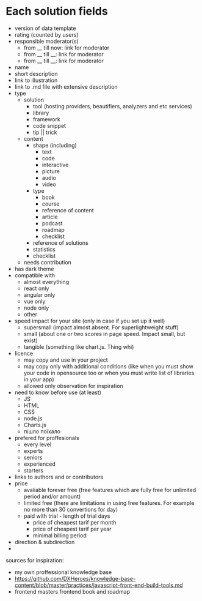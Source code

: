 # Each solution fields

- version of data template
- rating (counted by users)
- responsible moderator(s)
    - from __ till now: link for moderator
    - from __ till __: link for moderator
    - from __ till __: link for moderator
- name
- short description
- link to illustration
- link to .md file with extensive description
- type
    - solution
        - tool (hosting providers, beautifiers, analyzers and etc services)
        - library
        - framework
        - code snippet
        - tip || trick
    - content
        - shape (including)
            - text
            - code
            - interactive
            - picture
            - audio
            - video
        - type
            - book
            - course
            - reference of content
            - article
            - podcast
            - roadmap
            - checklist
        - reference of solutions
        - statistics
        - checklist
    - needs contribution
- has dark theme
- compatible with
    - almost everything
    - react only
    - angular only
    - vue only
    - node only
    - other
- speed impact for your site (only in case if you set up it well)
    - supersmall (impact almost absent. For superlightweight stuff)
    - small (about one or two scores in page speed. Impact small, but exist)
    - tangible (something like chart.js. Thing whi)
- licence
    - may copy and use in your project
    - may copy only with additional conditions (like when you must show your code in opensource too or when you must write list of libraries in your app) 
    - allowed only observation for inspiration
- need to know before use (at least)
    - JS
    - HTML
    - CSS
    - node.js
    - Charts.js
    - пішло поїхало
- prefered for proffesionals
    - every level
    - experts
    - seniors
    - experienced
    - starters
- links to authors and or contributors
- price
    - avaliable forever free (free features which are fully free for unlimited period and/or amount)
    - limited free (there are limitations in using free features. For example no more than 30 convertions for day)
    - paid with trial
            - length of trial days
        - price of cheapest tarif per month
        - price of cheapest tarif per year
        - minimal billing period
- direction & subdirection
-


sources for inspiration:
- my own proffessional knowledge base
- https://github.com/DXHeroes/knowledge-base-content/blob/master/practices/javascript-front-end-build-tools.md
- frontend masters frontend book and roadmap
